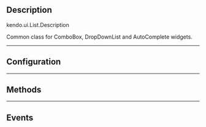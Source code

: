 ## Description


kendo.ui.List.Description

Common class for ComboBox, DropDownList and AutoComplete widgets.


------------------------------------------

## Configuration



------------------------------------------

## Methods



------------------------------------------

## Events

